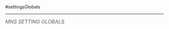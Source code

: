 <body>
#settingsGlobals
<hr width = 100%>
<font color = #5f5f5f size = 3pt>
<i>
MNS SETTING GLOBALS <br>
 <br>
</font>
</i>
